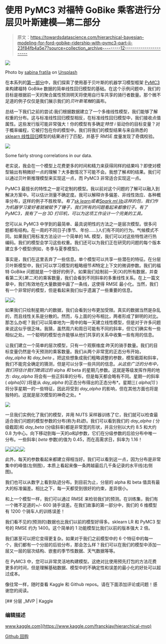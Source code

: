 # 使用 PyMC3 对福特 GoBike 乘客进行分层贝叶斯建模—第二部分

> 原文：<https://towardsdatascience.com/hierarchical-bayesian-modeling-for-ford-gobike-ridership-with-pymc3-part-ii-23f84fb4a5e7?source=collection_archive---------12----------------------->

![](img/6b40c7541715ab7b079473b511921b1e.png)

Photo by [sabina fratila](https://unsplash.com/@momhasapples?utm_source=medium&utm_medium=referral) on [Unsplash](https://unsplash.com?utm_source=medium&utm_medium=referral)

在本系列的[第一部分](/bayesian-modeling-for-ford-gobike-ridership-with-pymc3-part-i-b905104af0df)中，我们探索了使用基于贝叶斯的机器学习模型框架 [PyMC3](https://docs.pymc.io/) 来构建福特 GoBike 数据的简单线性回归模型的基础。在这个示例问题中，我们的目标是根据前一天的聚合属性预测明天将使用自行车共享的骑行者数量。那个微不足道的例子仅仅是我们展示我们的*贝叶斯笔触*的画布。

总结一下我们之前的尝试:我们根据数据建立了一个多维线性模型，我们能够了解权重的分布。这与标准线性回归模型相反，在标准线性回归模型中，我们接收点值属性。这些发行版可能非常强大！你的模型有多确定*特性 i* 驱动你的目标变量？对于概率编程，它被打包在你的模型中。我们将我们的模型结果与来自熟悉的 [sklearn 线性回归](http://scikit-learn.org/stable/modules/generated/sklearn.linear_model.LinearRegression.html)模型的结果进行了匹配，并基于 RMSE 度量发现了奇偶校验。

![](img/60d1e6ac94a79a83866f53b049fe5521.png)

Some fairly strong correlations in our data.

老实说，我会在一个模型上花费更多的时间和精力来获得同样的结果吗？即使对模型输出有稍微好一点的理解？大多数情况下可能不会。我想了解*和*的结果。我们可以通过贝叶斯推理模型来实现这一点，而 PyMC3 非常适合实现这一点。

PyMC3 最擅长的特性之一是可定制的模型。我以前对这个问题的了解可以融入到解决方案中。可以估计测量不确定度。我可以解释许多偏差、非线性效应、各种概率分布，这样的例子不胜枚举。*有了*[*sk learn*](https://pypi.org/project/sklearn/)*或者*[*Spark ml lib*](https://spark.apache.org/docs/latest/ml-guide.html)*这样的包，我们作为机器学习爱好者就被赋予了锤子，我们所有的问题看起来都像钉子。有了 PyMC3，我有了一台 3D 打印机，可以为这项工作设计一个完美的工具。*

您可以从 PyMC3 中学到的最简单、最具说明性的方法之一是层次模型。很多问题都有结构。在一周的不同日子(季节、年份……)人们有不同的行为。气候模式不同。如果我们用标准方法设计一个简单的 ML 模型，我们可以对这些特性进行热编码。我们的模型会学习这些权重。我们还可以为我们正在研究的问题的每个版本建立多个模型(例如，冬季与夏季模型)。

事实是，我们在这里丢弃了一些信息。单个模型可以共享一些潜在的特征。在分层贝叶斯模型中，我们可以学习模型的粗略细节*和*特定上下文的微调参数。我们的福特 GoBike 问题就是一个很好的例子。如果我们绘制前一天(X)的所有数据，并查看第二天(*第二天*)的乘客数量，我们会看到不同斜率的多重线性关系。在上一篇文章中，我们有效地在大量数据中画了一条线，这使得 RMSE 最小化。当然，我们有一个非常好的模型，但是看起来我们似乎遗漏了一些重要的信息。

![](img/b485be3513ecb5e32ac128978bc96506.png)![](img/a492c800c17b1529dad6c21e02327bd5.png)

如果我们只绘制星期六的数据，我们会看到分布更加受限。真实的数据当然是杂乱的，而且线性关系是分散的。然而，与上面的分布相比，两者形成了鲜明的对比。那怎么办呢？我们可以简单地为一周中的每一天建立线性模型，但是对于许多问题来说这似乎很乏味。我猜，虽然周六和周日可能有不同的斜率，但它们确实有一些相似之处。一个聪明的模型也许能够从他们共享的关系中收集一些有用的信息。

让我们建立一个简单的层次模型，只有一个观察维度:昨天的骑手数量。我们的目标变量仍然是今天预测的乘客数量。我们从两个非常宽的正态分布开始， *day_alpha* 和 *day_beta* 。把这些想象成我们粗略调整的参数，模型截距和斜率，我们不能完全确定的猜测，但是可以分享一些共同的信息。*从这些广泛的分布中，我们将估计我们微调过的* alpha *和* beta 的星期几参数。这就是等级发挥作用的地方: *day_alpha* 将会有一些正斜率的分布，但是每天都会略有不同。星期一的斜率( *alpha[0]* )将是从 *day_alpha* 的正态分布得出的正态分布*。星期三( *alpha[1]* )将分享星期一的一些特征，因此将受到 *day_alpha* 的影响，但在其他方面也将是独特的。这就是层次模型的神奇之处。*

![](img/e9062adc7998da8a931c0fa3e40a9941.png)

一旦我们实例化了我们的模型，并用 NUTS 采样器训练了它，我们就可以检查最适合我们问题的模型参数的分布(称为*轨迹)*。我们可以看到我们的 *day_alpha (* 分级截距)和 *day_beta* (分级斜率)都是非常宽的形状，并且分别以大约 8.5 和大约 0.8 为中心。向下移动到每一天的*α*和*β*参数，它们在分级参数的后验分布中唯一分布。一些斜率( *beta* 参数)的值为 0.45，而在高需求日，斜率为 1.16！

![](img/85cf0cc8b90a54579eb0d8191cbaea39.png)![](img/db6cdcde6d309e4d5659321e075ccde1.png)![](img/835d3801a64f824082a55afbddbe597c.png)![](img/2c06aa73ec27f393f79c03774ae2c8e4.png)

此外，每天的参数看起来都建立得相当好。我们可以看到这一点，因为分布是非常集中的峰值(左侧图)，本质上看起来像一条跨越最后几千条记录的水平线(右侧图)。

我们也可以从数字上看到轨迹分布。到目前为止，分层的 alpha 和 beta 值具有最大的标准偏差。相比之下，每一天都受到很好的约束，差异很小。

和上一个模型一样，我们可以通过 RMSE 来检验我们的预测。在训练集，我们有一个微不足道的+/- 600 骑手误差。在我们故事的第一部分中，我们的 6 维模型有 1200 个骑车人的训练误差！

我们看不见的(预测的)数据也比我们以前的模型好得多。sklearn LR 和 PyMC3 型号的 RMSE 约为 1400。这个简单的 1 功能模型比我们以前的版本强大 2 倍。

我们甚至可以把它变得更复杂。如果对于我们之前模型中的 6 个特征中的每一个，我们都有一个分层的后验分布，那会怎么样？我们可以在我们的模型中添加一层又一层的层次结构、嵌套的季节性数据、天气数据等等。

在 PyMC3 中，您可以非常灵活地构建模型。这绝对比使用预先打包的方法花费更多的时间，但是理解基础数据、模型中的不确定性和误差的最小化的好处可以超过成本。

像往常一样，随时查看 Kaggle 和 Github repos。请在下面添加评论或问题！感谢您的阅读。

 [## 分层 _MVP | Kaggle

### 编辑描述

www.kaggle.com](https://www.kaggle.com/franckjay/hierarchical-mvp) 

[Github 回购](https://github.com/franckjay/HierarchicalFordGoBike)
